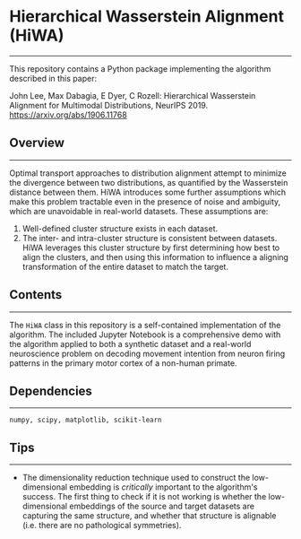 # Hierarchical Wasserstein Alignment (HiWA)
--------------------------------------------
This repository contains a Python package implementing the algorithm described in this paper:

John Lee, Max Dabagia, E Dyer, C Rozell: Hierarchical Wasserstein Alignment for Multimodal Distributions, NeurIPS 2019. https://arxiv.org/abs/1906.11768

## Overview
----------
Optimal transport approaches to distribution alignment attempt to minimize the divergence between two distributions, as quantified by the Wasserstein distance between them. HiWA introduces some further assumptions which make this problem tractable even in the presence of noise and ambiguity, which are unavoidable in real-world datasets. These assumptions are:
  1. Well-defined cluster structure exists in each dataset.
  2. The inter- and intra-cluster structure is consistent between datasets.
HiWA leverages this cluster structure by first determining how best to align the clusters, and then using this information to influence a aligning transformation of the entire dataset to match the target.

## Contents
----------
The `HiWA` class in this repository is a self-contained implementation of the algorithm. The included Jupyter Notebook is a comprehensive demo with the algorithm applied to both a synthetic dataset and a real-world neuroscience problem on decoding movement intention from neuron firing patterns in the primary motor cortex of a non-human primate. 

## Dependencies
---------------
`numpy, scipy, matplotlib, scikit-learn`

## Tips
-------
- The dimensionality reduction technique used to construct the low-dimensional embedding is *critically* important to the algorithm's success. The first thing to check if it is not working is whether the low-dimensional embeddings of the source and target datasets are capturing the same structure, and whether that structure is alignable (i.e. there are no pathological symmetries).
